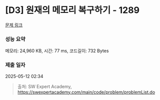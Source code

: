 # [D3] 원재의 메모리 복구하기 - 1289 

[문제 링크](https://swexpertacademy.com/main/code/problem/problemDetail.do?contestProbId=AV19AcoKI9sCFAZN) 

### 성능 요약

메모리: 24,960 KB, 시간: 77 ms, 코드길이: 732 Bytes

### 제출 일자

2025-05-12 02:34



> 출처: SW Expert Academy, https://swexpertacademy.com/main/code/problem/problemList.do